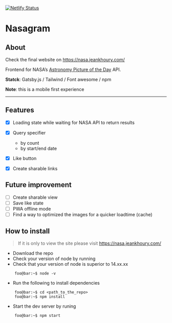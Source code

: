 [![Netlify Status](https://api.netlify.com/api/v1/badges/1d3a2040-b1a4-4297-bbfa-56b9238a2530/deploy-status)](https://app.netlify.com/sites/sad-kilby-81ebd0/deploys)

# Nasagram

## About

Check the final website on https://nasa.jeankhoury.com/

Frontend for NASA’s [Astronomy Picture of the Day](https://api.nasa.gov#apod) API. 

**Statck**: Gatsby.js / Tailwind / Font awesome / npm

**Note**: this is a mobile first experience 

-------
## Features
- [x] Loading state while waiting for NASA API to return results
- [x] Query specifier
    - by count
    - by start/end date
- [x] Like button
- [x] Create sharable links


## Future improvement


- [ ] Create sharable view
- [ ] Save like state
- [ ] PWA offline mode
- [ ] Find a way to optimized the images for a quicker loadtime (cache)

## How to install

> If it is only to view the site please visit https://nasa.jeankhoury.com/

- Download the repo 
- Check your version of node by running 
- Check that your version of node is superior to 14.xx.xx
``` console
    foo@bar:~$ node -v
```

- Run the following to install dependencies

``` console
    foo@bar:~$ cd <path_to_the_repo>
    foo@bar:~$ npm install
```

- Start the dev server by runing
``` console
    foo@bar:~$ npm start
```

